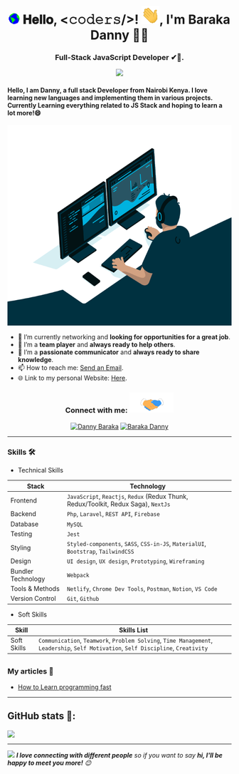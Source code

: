 <h1 align="center">  
  <img src="./ressources/Earth.gif" width="24px">
  𝐇𝐞𝐥𝐥𝐨, &lt;𝚌𝚘𝚍𝚎𝚛𝚜/&gt;!
  <img src="./ressources/Hi.gif" width="40px" />, I'm Baraka Danny 👨‍💻</h1>
<h3 align="center">Full-Stack JavaScript Developer ✔🌟.
</h3>

<p align="center">
    <img src="https://readme-typing-svg.herokuapp.com?color=00b2df&width=385&height=30&lines=Software+engineer+from+Kenya;Open-Source+Enthusiast;Learning+every+day;Empowering+Others;Nice+To+Meet+You+...&center=true"></a>
</p>

<h4>Hello, I am Danny, a full stack Developer from Nairobi Kenya. I love learning new languages and implementing them in various projects. Currently Learning everything related to JS Stack and hoping to learn a lot more!😄</h4>

<p align="center"><a href="./ressources/code.gif">
  <img src="./ressources/code.gif"  height="450" width="700"/>
</a></p>

- 🤔 I’m currently networking and **looking for opportunities for a great job**.
- 🤗 I’m a **team player** and **always ready to help others**.
- 🤝 I’m a **passionate communicator** and **always ready to share knowledge**.
- 📫 How to reach me: <a href="mailto:barakadan421@gmail.com">Send an Email</a>.
- 🌐 Link to my personal Website: <a href="https://barakadanny.github.io/BarakaDanny-/">Here</a>.

<h3 align="center">Connect with me:
<img src='./ressources/handshake.gif' width="100px">
</h3>

<p align="center">
  <a href="https://www.linkedin.com/in/danny-baraka-589156169/" target="blank"><img align="center"
      src="https://raw.githubusercontent.com/rahuldkjain/github-profile-readme-generator/master/src/images/icons/Social/linked-in-alt.svg"
      alt="Danny Baraka" height="30" width="40" /></a>
 <a href="https://twitter.com/Barakadanny2" target="blank"><img align="center"
      src="https://raw.githubusercontent.com/rahuldkjain/github-profile-readme-generator/master/src/images/icons/Social/twitter.svg"
      alt="Baraka Danny" height="30" width="40" /></a>
</p>

---

### Skills 🛠️

- Technical Skills

| Stack              | Technology                                                                  |
| ------------------ | --------------------------------------------------------------------------- |
| Frontend           | `JavaScript`, `Reactjs`, `Redux` (Redux Thunk, Redux/Toolkit, Redux Saga), `NextJs` |
| Backend            | `Php`, `Laravel`, `REST API`, `Firebase`                                            |
| Database           | `MySQL`                                                                       |
| Testing            | `Jest`                                                                        |
| Styling            | `Styled-components`, `SASS`, `CSS-in-JS`, `MaterialUI`, `Bootstrap`, `TailwindCSS`      |
| Design | `UI design`, `UX design`, `Prototyping`, `Wireframing`                              |
| Bundler Technology | `Webpack`                                                                     |
| Tools & Methods    | `Netlify`, `Chrome Dev Tools`, `Postman`, `Notion`, `VS Code`                                 |
| Version Control    | `Git`, `Github`                                                        |

- Soft Skills

| Skill       | Skills List                                                                                                         |
| ----------- | ------------------------------------------------------------------------------------------------------------------- |
| Soft Skills | `Communication`, `Teamwork`, `Problem Solving`, `Time Management`, `Leadership`, `Self Motivation`, `Self Discipline`, `Creativity` |

## <!-- end section -->

### My articles 📝

- [How to Learn programming fast](https://medium.com/@barakadan421/how-to-learn-programming-fast-25b8e9ee5c7)

---

## GitHub stats 🚀:

<p>
<a href="https://github.com/barakadanny">
  <img align="center" src="https://github-readme-stats-eight-theta.vercel.app/api?username=barakadanny&count_private=true&show_icons=true&hide_border=false&langs_count=6&hide=python&theme=tokyonight" />
</a>
</p>

---

<img src="https://media.giphy.com/media/LnQjpWaON8nhr21vNW/giphy.gif" width="60"> <em><b>I love connecting with different people</b> so if you want to say <b>hi, I'll be happy to meet you more!</b> 😊 </em>
